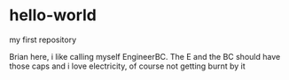 # hello-world
my first repository

Brian here, i like calling myself EngineerBC. The E and the BC should have those caps and i love electricity, of course not getting burnt by it
